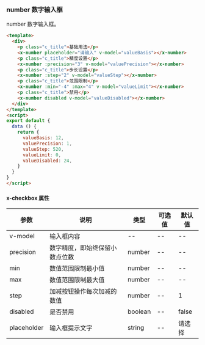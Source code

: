 ### number 数字输入框
number 数字输入框。

``` html
<template>
  <div>
    <p class="c_title">基础用法</p>
    <x-number placeholder="请输入" v-model="valueBasis"></x-number>
    <p class="c_title">精度设置</p>
    <x-number :precision="3" v-model="valuePrecision"></x-number>
    <p class="c_title">步长设置</p>
    <x-number :step="2" v-model="valueStep"></x-number>
    <p class="c_title">范围限制</p>
    <x-number :min="-4" :max="4" v-model="valueLimit"></x-number>
    <p class="c_title">禁用</p>
    <x-number disabled v-model="valueDisabled"></x-number>
  </div>
</template>
<script>
export default {
  data () {
    return {
      valueBasis: 12,
      valuePrecision: 1,
      valueStep: 520,
      valueLimit: 0,
      valueDisabled: 24,
    }
  }
}
</script>
```
#### x-checkbox 属性
| 参数      | 说明    | 类型      | 可选值       | 默认值   |
|---------- |-------- |---------- |-------------  |-------- |
| v-model    | 输入框内容   |  --  |  --  |  --  |
| precision  | 数字精度，即始终保留小数点位数   | number  |   --  |  --  |
| min  | 数值范围限制最小值   | number  |   --  |  --  |
| max  | 数值范围限制最大值   | number  |   --  |  --  |
| step  | 加减按钮操作每次加减的数值   | number  |   --  |  1  |
| disabled     | 是否禁用   | boolean  |   --  |    false     |
| placeholder  | 输入框提示文字   | string  |   --  |    请选择     |
